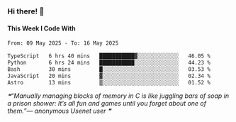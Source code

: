 ### Hi there! 👋

#### This Week I Code With
<!--START_SECTION:waka-->

```txt
From: 09 May 2025 - To: 16 May 2025

TypeScript   6 hrs 40 mins   ███████████▓░░░░░░░░░░░░░   46.05 %
Python       6 hrs 24 mins   ███████████░░░░░░░░░░░░░░   44.23 %
Bash         30 mins         █░░░░░░░░░░░░░░░░░░░░░░░░   03.53 %
JavaScript   20 mins         ▓░░░░░░░░░░░░░░░░░░░░░░░░   02.34 %
Astro        13 mins         ▒░░░░░░░░░░░░░░░░░░░░░░░░   01.52 %
```

<!--END_SECTION:waka-->

<!--STARTS_HERE_QUOTE_README-->
<i>❝“Manually managing blocks of memory in C is like juggling bars of soap in a prison shower: It’s all fun and games until you forget about one of them.”— anonymous Usenet user   ❞</i>
<!--ENDS_HERE_QUOTE_README-->
